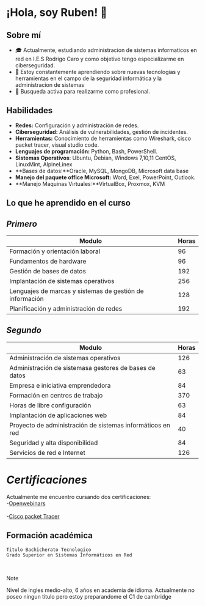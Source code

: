 # ¡Hola, soy Ruben! 👋

## Sobre mí

- 🎓 Actualmente, estudiando administracion de sistemas informaticos en red en I.E.S Rodrigo Caro y como objetivo tengo especializarme en ciberseguridad.
- 🌱 Estoy constantemente aprendiendo sobre nuevas tecnologías y herramientas en el campo de la seguridad informática y la administracion de sistemas
- 💼 Busqueda activa para realizarme como profesional.
  
## Habilidades

- **Redes:** Configuración y administración de redes.
- **Ciberseguridad:** Análisis de vulnerabilidades, gestión de incidentes.
- **Herramientas:** Conocimiento de herramientas como Wireshark, cisco packet tracer, visual studio code.
- **Lenguajes de programación:** Python, Bash, PowerShell.
- **Sistemas Operativos**: Ubuntu, Debian, Windows 7,10,11 CentOS, LinuxMint, AlpineLinex
- **Bases de datos:**Oracle, MySQL, MongoDB, Microsoft data base
- **Manejo del paquete office Microsoft:** Word, Exel, PowerPoint, Outlook.
- **Manejo Maquinas Virtuales:**VirtualBox, Proxmox, KVM

##  Lo que he aprendido en el curso  
##  *Primero*
| Modulo | Horas |
| ------ | ----- |
| Formación y orientación laboral	 | 96 |
| Fundamentos de hardware	 | 96 |
| Gestión de bases de datos	| 192 |
|	Implantación de sistemas operativos| 256|
|Lenguajes de marcas y sistemas de gestión de información|128|
|Planificación y administración de redes|192|

## *Segundo*
| Modulo | Horas |
| ------ | ----- |
| Administración de sistemas operativos	 | 126 |
| 	Administración de sistemasa gestores de bases de datos	 | 63 |
| Empresa e iniciativa emprendedora	| 84 |
|		Formación en centros de trabajo| 370|
| Horas de libre configuración|63|
|	Implantación de aplicaciones web|84|
|	Proyecto de administración de sistemas informáticos en red|40|
|Seguridad y alta disponibilidad	|84|
|Servicios de red e Internet	|126|

# *Certificaciones*
  Actualmente me encuentro cursando dos certificaciones:  
    -[Openwebinars ](https://openwebinars.net/)
    <br>  
    -[Cisco packet Tracer](https://www.netacad.com/es/cisco-packet-tracer)   

## Formación académica
~~~
Titulo Bachicherato Tecnologico
Grado Superior en Sistemas Informáticos en Red

~~~
<br>  

> [!NOTE]
> Nivel de ingles medio-alto, 6 años en academia de idioma. Actualmente no poseo ningun titulo pero estoy preparandome el C1 de cambridge
